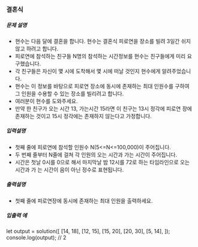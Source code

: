 ### 결혼식

##### 문제 설명

- 현수는 다음 달에 결혼을 합니다. 현수는 결혼식 피로연을 장소를 빌려 3일간 쉬지 않고 하려고 합니다.
- 피로연에 참석하는 친구들 N명의 참석하는 시간정보를 현수는 친구들에게 미리 요구했습니다.
- 각 친구들은 자신이 몇 시에 도착해서 몇 시에 떠날 것인지 현수에게 알려주었습니다.
- 현수는 이 정보를 바탕으로 피로연 장소에 동시에 존재하는 최대 인원수를 구하여 그 인원을 수용할 수 있는 장소를 빌리려고 합니다.
- 여러분이 현수를 도와주세요.
- 만약 한 친구가 오는 시간 13, 가는시간 15라면 이 친구는 13시 정각에 피로연 장에 존재하는 것이고 15시 정각에는 존재하지 않는다고 가정합니다.

##### 입력설명

- 첫째 줄에 피로연에 참석할 인원수 N(5<=N<=100,000)이 주어집니다.
- 두 번째 줄부터 N줄에 걸쳐 각 인원의 오는 시간과 가는 시간이 주어집니다.
- 시간은 첫날 0시를 0으로 해서 마지막날 밤 12시를 72로 하는 타임라인으로 오는 시간과 가 는 시간이 음이 아닌 정수로 표현됩니다.

##### 출력설명

- 첫째 줄에 피로연장에 동시에 존재하는 최대 인원을 출력하세요.

##### 입출력 예

let output = solution([
[14, 18],
[12, 15],
[15, 20],
[20, 30],
[5, 14],
]);
console.log(output); // 2

